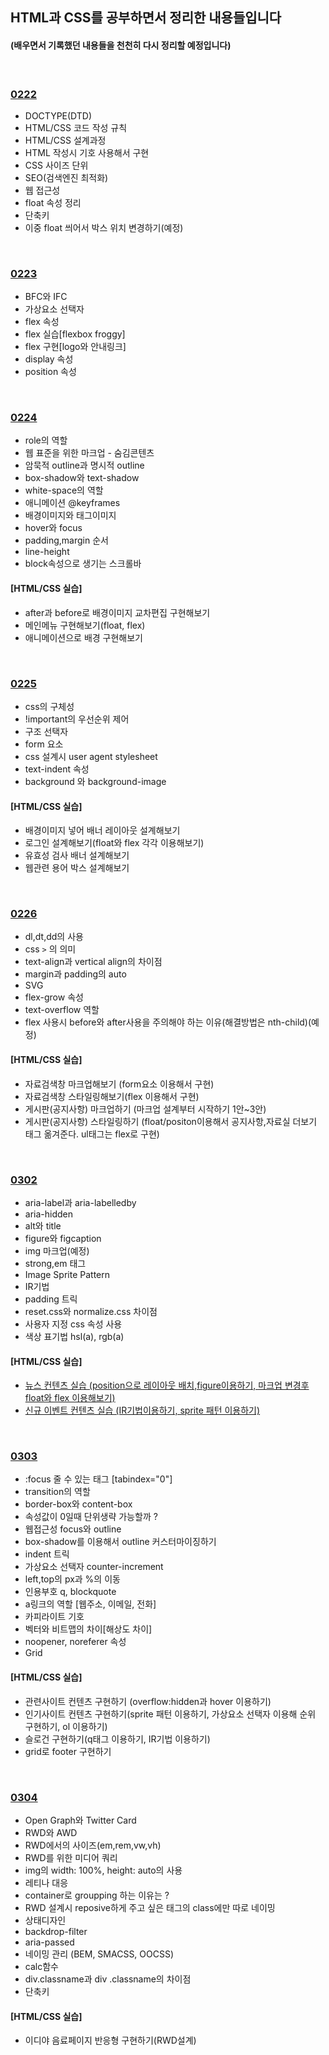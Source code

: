 ## HTML과 CSS를 공부하면서 정리한 내용들입니다   

#### (배우면서 기록했던 내용들을 천천히 다시 정리할 예정입니다)        

<br>

### [0222](https://github.com/heejung-gjt/TIL/blob/master/html_css/0222-html%EC%A0%95%EB%A6%AC.md)    

- DOCTYPE(DTD)    
- HTML/CSS 코드 작성 규칙    
- HTML/CSS 설계과정    
- HTML 작성시 기호 사용해서 구현   
- CSS 사이즈 단위      
- SEO(검색엔진 최적화)   
- 웹 접근성   
- float 속성 정리    
- 단축키       
- 이중 float 씌어서 박스 위치 변경하기(예정)    
<br>


 ### [0223](https://github.com/heejung-gjt/TIL/blob/master/html_css/0223-html%EC%A0%95%EB%A6%AC.md)
- BFC와 IFC        
- 가상요소 선택자       
- flex 속성    
- flex 실습[flexbox froggy]     
- flex 구현[logo와 안내링크]             
- display 속성        
- position 속성           
<br>

 ### [0224](https://github.com/heejung-gjt/TIL/blob/master/html_css/0224-html%EC%A0%95%EB%A6%AC.md)
- role의 역할            
- 웹 표준을 위한 마크업 - 숨김콘텐츠    
- 암묵적 outline과 명시적 outline     
- box-shadow와 text-shadow          
- white-space의 역할        
- 애니메이션 @keyframes         
- 배경이미지와 태그이미지     
- hover와 focus          
- padding,margin 순서      
- line-height     
- block속성으로 생기는 스크롤바      

#### [HTML/CSS 실습]    
- after과 before로 배경이미지 교차편집 구현해보기         
- 메인메뉴 구현해보기(float, flex)        
- 애니메이션으로 배경 구현해보기     
<br>

### [0225](https://github.com/heejung-gjt/TIL/blob/master/html_css/0225-html%EC%A0%95%EB%A6%AC.md)
- css의 구체성     
- !important의 우선순위 제어       
- 구조 선택자    
- form 요소          
- css 설계시 user agent stylesheet       
- text-indent 속성     
- background 와 background-image   

#### [HTML/CSS 실습]    
- 배경이미지 넣어 배너 레이아웃 설계해보기      
- 로그인 설계해보기(float와 flex 각각 이용해보기)   
- 유효성 검사 배너 설계해보기   
- 웹관련 용어 박스 설계해보기    
<br>

### [0226](https://github.com/heejung-gjt/TIL/blob/master/html_css/0226-html%EC%A0%95%EB%A6%AC.md)
- dl,dt,dd의 사용           
- css ```>``` 의 의미    
- text-align과 vertical align의 차이점     
- margin과 padding의 auto     
- SVG        
- flex-grow 속성         
- text-overflow 역할      
- flex 사용시 before와 after사용을 주의해야 하는 이유(해결방법은 nth-child)(예정)   

#### [HTML/CSS 실습]    
- 자료검색창 마크업해보기 (form요소 이용해서 구현)     
- 자료검색창 스타일링해보기(flex 이용해서 구현)    
- 게시판(공지사항) 마크업하기 (마크업 설계부터 시작하기 1안~3안)   
- 게시판(공지사항) 스타일링하기 (float/positon이용해서 공지사항,자료실 더보기 태그 옮겨준다. ul태그는 flex로 구현)          


<br>

### [0302](https://github.com/heejung-gjt/TIL/blob/master/html_css/0302-html%EC%A0%95%EB%A6%AC.md)
     
- aria-label과 aria-labelledby      
- aria-hidden       
- alt와 title    
- figure와 figcaption    
- img 마크업(예정)           
- strong,em 태그     
- Image Sprite Pattern   
- IR기법   
- padding 트릭   
- reset.css와 normalize.css 차이점    
- 사용자 지정 css 속성 사용    
- 색상 표기법 hsl(a), rgb(a)    

#### [HTML/CSS 실습]    
- [뉴스 컨텐츠 실습 (position으로 레이아웃 배치,figure이용하기, 마크업 변경후 float와 flex 이용해보기)](https://github.com/heejung-gjt/HTML5-CSS3/tree/master/%EC%9B%B9%EC%82%AC%EC%9D%B4%ED%8A%B8%20%EA%B5%AC%ED%98%84/%EC%83%88%EC%86%8C%EC%8B%9D%20%EB%A7%88%ED%81%AC%EC%97%85%20%EB%B0%8F%20%EB%94%94%EC%9E%90%EC%9D%B8)       
- [신규 이벤트 컨텐츠 실습 (IR기법이용하기, sprite 패턴 이용하기)](https://github.com/heejung-gjt/HTML5-CSS3/tree/master/%EC%9B%B9%EC%82%AC%EC%9D%B4%ED%8A%B8%20%EA%B5%AC%ED%98%84/%EC%8B%A0%EA%B7%9C%20%EC%9D%B4%EB%B2%A4%ED%8A%B8%20%EB%B0%8F%20%EA%B4%80%EB%A0%A8%20%EC%82%AC%EC%9D%B4%ED%8A%B8%20%EB%A7%88%ED%81%AC%EC%97%85%20%EB%B0%8F%20%EB%94%94%EC%9E%90%EC%9D%B8)    

<br>

### [0303]()   

- :focus 줄 수 있는 태그 [tabindex="0"]
- transition의 역할    
- border-box와 content-box   
- 속성값이 0일때 단위생략 가능할까 ?  
- 웹접근성 focus와 outline    
- box-shadow를 이용해서 outline 커스터마이징하기    
- indent 트릭   
- 가상요소 선택자 counter-increment   
- left,top의 px과 %의 이동   
- 인용부호 q, blockquote   
- a링크의 역할 [웹주소, 이메일, 전화]    
- 카피라이트 기호   
- 벡터와 비트맵의 차이[해상도 차이]    
- noopener, noreferer 속성    
- Grid    

#### [HTML/CSS 실습]    
- 관련사이트 컨텐츠 구현하기 (overflow:hidden과 hover 이용하기)    
- 인기사이트 컨텐츠 구현하기(sprite 패턴 이용하기, 가상요소 선택자 이용해 순위 구현하기, ol 이용하기)    
- 슬로건 구현하기(q태그 이용하기, IR기법 이용하기)   
- grid로 footer 구현하기   
<br>

### [0304]()   

- Open Graph와 Twitter Card   
- RWD와 AWD        
- RWD에서의 사이즈(em,rem,vw,vh)       
- RWD를 위한 미디어 쿼리     
- img의 width: 100%, height: auto의 사용    
- 레티나 대응    
- container로 groupping 하는 이유는 ?    
- RWD 설계시 reposive하게 주고 싶은 태그의 class에만 따로 네이밍    
- 상태디자인    
- backdrop-filter   
- aria-passed    
- 네이밍 관리 (BEM, SMACSS, OOCSS)    
- calc함수   
- div.classname과 div .classname의 차이점
- 단축키    

#### [HTML/CSS 실습]    
- 이디야 음료페이지 반응형 구현하기(RWD설계)     
<br>











